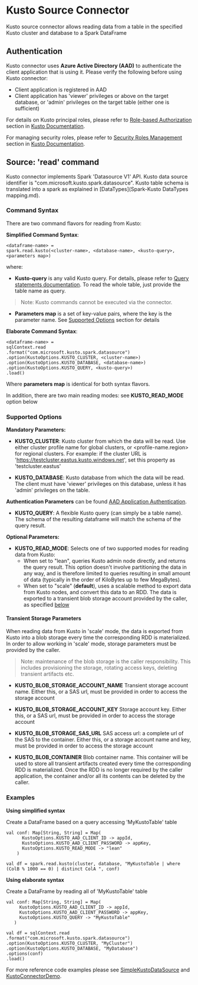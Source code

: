 # Kusto Source Connector

Kusto source connector allows reading data from a table in the specified Kusto cluster and database 
to a Spark DataFrame 

## Authentication

Kusto connector uses  **Azure Active Directory (AAD)** to authenticate the client application 
that is using it. Please verify the following before using Kusto connector:
 * Client application is registered in AAD
 * Client application has 'viewer' privileges or above on the target database, 
 or 'admin' privileges on the target table (either one is sufficient)
 
 For details on Kusto principal roles, please refer to [Role-based Authorization](https://docs.microsoft.com/en-us/azure/kusto/management/access-control/role-based-authorization) 
 section in [Kusto Documentation](https://docs.microsoft.com/en-us/azure/kusto/).
 
 For managing security roles, please refer to [Security Roles Management](https://docs.microsoft.com/en-us/azure/kusto/management/security-roles) 
 section in [Kusto Documentation](https://docs.microsoft.com/en-us/azure/kusto/).
 
 ## Source: 'read' command
 
 Kusto connector implements Spark 'Datasource V1' API. 
 Kusto data source identifier is "com.microsoft.kusto.spark.datasource". 
 Kusto table schema is translated into a spark as explained in [DataTypes](Spark-Kusto DataTypes mapping.md).
 
 ### Command Syntax
 
 There are two command flavors for reading from Kusto:
 
 **Simplified Command Syntax**: 
  ```
 <dataframe-name> = 
 spark.read.kusto(<cluster-name>, <database-name>, <kusto-query>, <parameters map>)
  ```
 where:
 * **Kusto-query** is any valid Kusto query. For details, please refer to [Query statements documentation](https://docs.microsoft.com/en-us/azure/kusto/query/statements). To read the whole table, just provide the table name as query.
 >Note:
 Kusto commands  cannot be executed via the connector.
 * **Parameters map** is a set of key-value pairs, where the key is the parameter name. See [Supported Options](#supported-options)
 section for details
 
  
**Elaborate Command Syntax**: 
```
<dataframe-name> = 
sqlContext.read
.format("com.microsoft.kusto.spark.datasource")
.option(KustoOptions.KUSTO_CLUSTER, <cluster-name>)
.option(KustoOptions.KUSTO_DATABASE, <database-name>)
.option(KustoOptions.KUSTO_QUERY, <kusto-query>)
.load()
```
Where **parameters map** is identical for both syntax flavors.

In addition, there are two main reading modes: see **KUSTO_READ_MODE** option below
      
 ### Supported Options
  
 **Mandatory Parameters:** 
  
 * **KUSTO_CLUSTER**:
  Kusto cluster from which the data will be read.
  Use either cluster profile name for global clusters, or <profile-name.region> for regional clusters.
  For example: if the cluster URL is 'https://testcluster.eastus.kusto.windows.net', set this property 
  as 'testcluster.eastus' 
   
  * **KUSTO_DATABASE**: 
  Kusto database from which the data will be read. The client must have 'viewer' 
  privileges on this database, unless it has 'admin' privileges on the table.
  
  **Authentication Parameters** can be found [AAD Application Authentication](Authentication.md). 

  * **KUSTO_QUERY**: 
  A flexible Kusto query (can simply be a table name). The schema of the resulting dataframe will match the schema of the query result. 
 
 
 **Optional Parameters:** 
 
 * **KUSTO_READ_MODE**: 
 Selects one of two supported modes for reading data from Kusto:
   * When set to "lean", queries Kusto admin node directly, and returns the query result. 
   This option doesn't involve partitioning the data in any way, and is therefore limited to queries resulting in small amount of data 
   (typically in the order of KiloBytes up to few MegaBytes).
   * When set to "scale" (**default**), uses a scalable method to export data from Kusto nodes, and convert this data to an RDD.
   The data is exported to a transient blob storage account provided by the caller, as specified [below](#transient-storage-parameters)    
    
#### Transient Storage Parameters
When reading data from Kusto in 'scale' mode, the data is exported from Kusto into a blob storage every time the corresponding RDD is materialized.
In order to allow working in 'scale' mode, storage parameters must be provided by the caller. 

>Note: maintenance of the blob storage is the caller responsibility. This includes provisioning the storage, rotating access keys, 
deleting transient artifacts etc.

* **KUSTO_BLOB_STORAGE_ACCOUNT_NAME**
Transient storage account name. Either this, or a SAS url, must be provided in order to access the storage account

* **KUSTO_BLOB_STORAGE_ACCOUNT_KEY**
Storage account key. Either this, or a SAS url, must be provided in order to access the storage account

* **KUSTO_BLOB_STORAGE_SAS_URL**
SAS access url: a complete url of the SAS to the container. Either this, or a storage account name and key, must be provided
  in order to access the storage account
  
* **KUSTO_BLOB_CONTAINER**
Blob container name. This container will be used to store all transient artifacts created every time the corresponding RDD is materialized. 
Once the RDD is no longer required by the caller application, the container and/or all its contents can be deleted by the caller.  
    
 ### Examples
 
 **Using simplified syntax**
 
 Create a DataFrame based on a query accessing 'MyKustoTable' table
 ```
 val conf: Map[String, String] = Map(
       KustoOptions.KUSTO_AAD_CLIENT_ID -> appId,
       KustoOptions.KUSTO_AAD_CLIENT_PASSWORD -> appKey,
       KustoOptions.KUSTO_READ_MODE -> "lean"
     )
     
 val df = spark.read.kusto(cluster, database, "MyKustoTable | where (ColB % 1000 == 0) | distinct ColA ", conf)
 ``` 
 
 **Using elaborate syntax**
  
  Create a DataFrame by reading all of 'MyKustoTable' table
  ```
 val conf: Map[String, String] = Map(
       KustoOptions.KUSTO_AAD_CLIENT_ID -> appId,
       KustoOptions.KUSTO_AAD_CLIENT_PASSWORD -> appKey,
       KustoOptions.KUSTO_QUERY -> "MyKustoTable"
     )
 
 val df = sqlContext.read
  .format("com.microsoft.kusto.spark.datasource")
  .option(KustoOptions.KUSTO_CLUSTER, "MyCluster")
  .option(KustoOptions.KUSTO_DATABASE, "MyDatabase")
  .options(conf)
  .load()
  ```
  
  For more reference code examples please see 
  [SimpleKustoDataSource](../samples/src/main/scala/SimpleKustoDataSource.scala) and 
  [KustoConnectorDemo](../samples/src/main/scala/KustoConnectorDemo.scala).